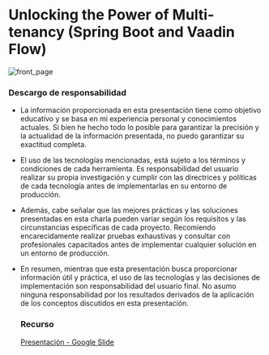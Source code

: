 # Unlocking the Power of Multi-tenancy (Spring Boot and Vaadin Flow)

![front_page](https://github.com/fredpena/barcamp2023/assets/5680906/cdb9a7d4-4ee9-4d81-ba15-35f00882460c)

### Descargo de responsabilidad

- La información proporcionada en esta presentación tiene como objetivo educativo y se basa en mi experiencia personal y conocimientos actuales. Si bien he hecho todo lo posible para garantizar la precisión y la actualidad de la información presentada, no puedo garantizar su exactitud completa.
- El uso de las tecnologías mencionadas, está sujeto a los términos y condiciones de cada herramienta. Es responsabilidad del usuario realizar su propia investigación y cumplir con las directrices y políticas de cada tecnología antes de implementarlas en su entorno de producción.
- Además, cabe señalar que las mejores prácticas y las soluciones presentadas en esta charla pueden variar según los requisitos y las circunstancias específicas de cada proyecto. Recomiendo encarecidamente realizar pruebas exhaustivas y consultar con profesionales capacitados antes de implementar cualquier solución en un entorno de producción.
- En resumen, mientras que esta presentación busca proporcionar información útil y práctica, el uso de las tecnologías y las decisiones de implementación son responsabilidad del usuario final. No asumo ninguna responsabilidad por los resultados derivados de la aplicación de los conceptos discutidos en esta presentación.

  ### Recurso
  [Presentación - Google Slide](https://docs.google.com/presentation/d/1bTXQc0ziBKF3JNxAsh3UVhRrp2zYXvAdOZqihMEx84M/edit?usp=sharing)
